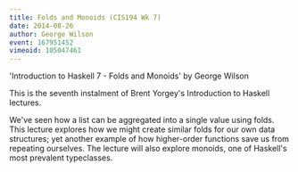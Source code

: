```yaml
---
title: Folds and Monoids (CIS194 Wk 7)
date: 2014-08-26
author: George Wilson
event: 167951452
vimeoid: 105047461
---
```


'Introduction to Haskell 7 - Folds and Monoids' by George Wilson

This is the seventh instalment of Brent Yorgey's Introduction to Haskell
lectures. 

We've seen how a list can be aggregated into a single value using folds. This
lecture explores how we might create similar folds for our own data structures;
yet another example of how higher-order functions save us from repeating
ourselves. The lecture will also explore monoids, one of Haskell's most
prevalent typeclasses. 
